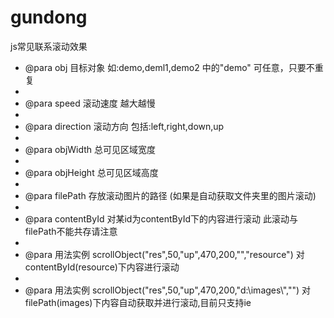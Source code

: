 # gundong
js常见联系滚动效果
 * @para obj 目标对象 如:demo,deml1,demo2 中的"demo" 可任意，只要不重复
 *
 * @para speed 滚动速度 越大越慢
 *
 * @para direction 滚动方向 包括:left,right,down,up
 *
 * @para objWidth 总可见区域宽度
 *
 * @para objHeight 总可见区域高度
 * 
 * @para filePath 存放滚动图片的路径 (如果是自动获取文件夹里的图片滚动)
 *
 * @para contentById 对某id为contentById下的内容进行滚动 此滚动与filePath不能共存请注意
 *
 * @para 用法实例 scrollObject("res",50,"up",470,200,"","resource") 对contentById(resource)下内容进行滚动
 *
 * @para 用法实例 scrollObject("res",50,"up",470,200,"d:\\images\\","") 对filePath(images)下内容自动获取并进行滚动,目前只支持ie
